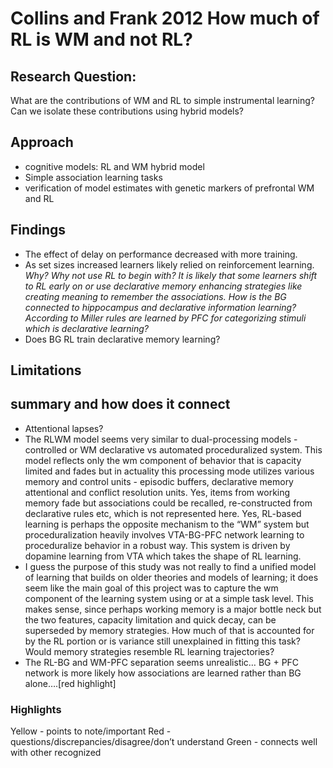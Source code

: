 # Collins and Frank 2012 How much of RL is WM and not RL?

## Research Question:
What are the contributions of WM and RL to simple instrumental learning?  Can we isolate these contributions using hybrid models?
## Approach
- cognitive models: RL and WM hybrid model
- Simple association learning tasks
- verification of model estimates with genetic markers of prefrontal WM and RL
## Findings
 - The effect of delay on performance decreased with more training. 
- As set sizes increased learners likely relied on reinforcement learning. *Why? Why not use RL to begin with? It is likely that some learners shift to RL early on or use declarative memory enhancing strategies like creating meaning to remember the associations.  How is the BG connected to hippocampus and declarative information learning? According to Miller rules are learned by PFC for categorizing stimuli which is declarative learning?*
- Does BG RL train declarative memory learning? 
## Limitations

## summary and how does it connect
- Attentional lapses?
- The RLWM model seems very similar to dual-processing models -  controlled or WM declarative vs automated proceduralized system. This model reflects only the wm component of behavior that is capacity limited and fades but in actuality this processing mode utilizes various memory and control units - episodic buffers, declarative memory attentional and conflict resolution units. Yes, items from working memory fade but associations could be recalled, re-constructed from declarative rules etc, which is not represented here. Yes, RL-based learning is perhaps the opposite mechanism to the “WM” system but proceduralization heavily involves VTA-BG-PFC network learning to proceduralize behavior in a robust way. This system is driven by dopamine learning from VTA which takes the shape of RL learning. 
- I guess the purpose of this study was not really to find a unified model of learning that builds on older theories and models of learning; it does seem like the main goal of this project was to capture the wm component of the learning system using or at a simple task level. This makes sense, since perhaps working memory is a major bottle neck but the two features, capacity limitation and quick decay, can be superseded by memory strategies. How much of that is accounted for by the RL portion or is variance still unexplained in fitting this task? Would memory strategies resemble RL learning trajectories?
- The RL-BG and WM-PFC separation seems unrealistic… BG + PFC network is more likely how associations are learned rather than BG alone….[red highlight]
### Highlights
Yellow - points to note/important 
Red - questions/discrepancies/disagree/don’t understand
Green - connects well with other recognized